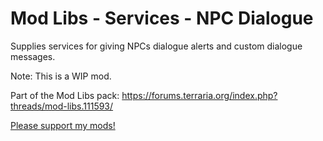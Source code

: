 # Mod Libs - Services - NPC Dialogue

Supplies services for giving NPCs dialogue alerts and custom dialogue messages.

Note: This is a WIP mod.

Part of the Mod Libs pack: https://forums.terraria.org/index.php?threads/mod-libs.111593/

[Please support my mods!](https://forums.terraria.org/index.php?threads/hamstars-mods-past-present-and-future.63713/)
